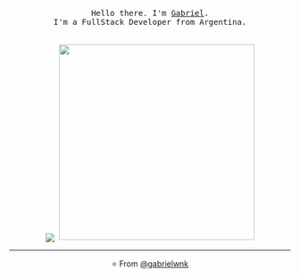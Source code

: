 <p align="center">
  <br>
  <samp>Hello there. I'm <a href="https://www.linkedin.com/in/gabriel-sanchez-8aa091226">Gabriel</a>.<br> I'm a FullStack Developer from Argentina.<br>
  <br>
  <br>
<img align="center" src="https://github-readme-stats.vercel.app/api/top-langs/?username=gabrielwnk&layout=compact" />
<img src="https://c.tenor.com/2uyENRmiUt0AAAAC/coding.gif" width="350" />
</p>

  
  
------------
<p align="center">⭐️ From <a href="https://github.com/gabrielwnk">@gabrielwnk</a></p>
